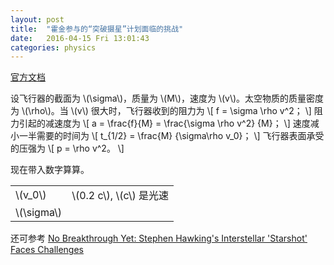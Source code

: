 ```yaml
---
layout: post
title:  "霍金参与的“突破摄星”计划面临的挑战"
date:   2016-04-15 Fri 13:01:43
categories: physics
---
```


[官方文档](http://breakthroughinitiatives.org/Challenges/)

<p>
设飞行器的截面为 \(\sigma\)，质量为 \(M\)，速度为 \(v\)。太空物质的质量密度为 \(\rho\)。当 \(v\) 很大时，飞行器收到的阻力为
\[
    f = \sigma \rho v^2；
\]
阻力引起的减速度为
\[
    a = \frac{f}{M} = \frac{\sigma \rho v^2} {M}；
\]
速度减小一半需要的时间为
\[
    t_{1/2} = \frac{M} {\sigma\rho v_0}；
\]
飞行器表面承受的压强为
\[
    p = \rho v^2。
\]
</p>

<p>
现在带入数字算算。

<table>
<tr>
    <td> \(v_0\) </td>
    <td> \(0.2 c\), \(c\) 是光速 </td>
</tr>
<tr>
    <td> \(\sigma\) </td>
    <td>  </td>
</tr>
</table>

</p>

还可参考
[No Breakthrough Yet: Stephen Hawking's Interstellar 'Starshot' Faces Challenges](http://www.space.com/32592-breakthrough-starshot-interstellar-laser-sail-challenges.html)
